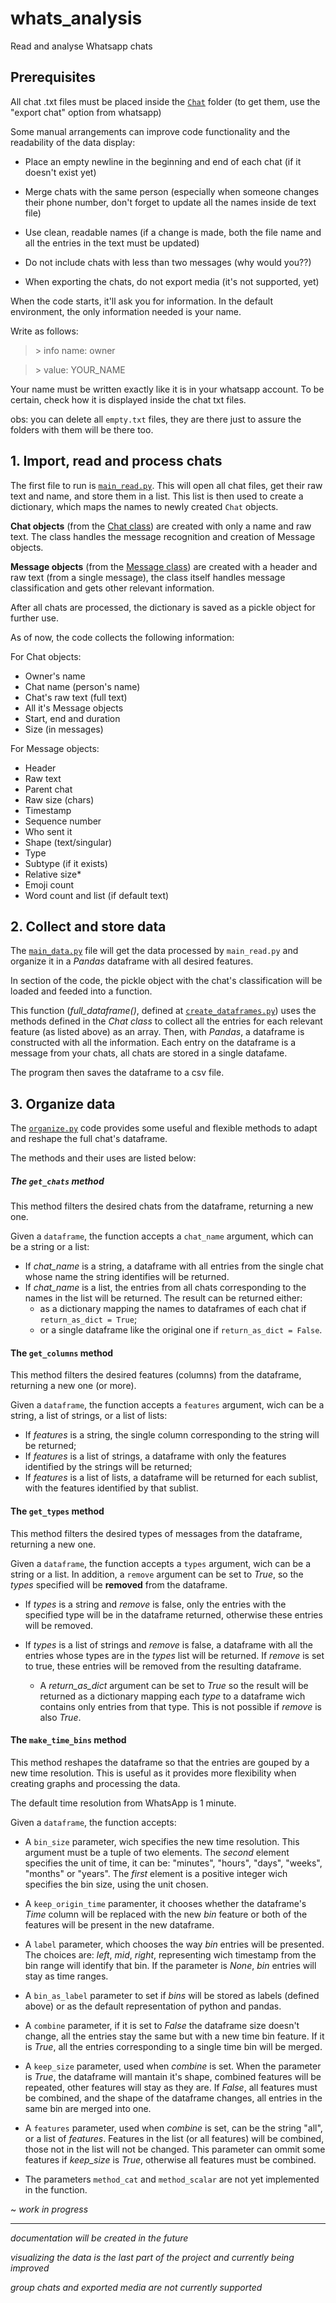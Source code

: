 # whats_analysis
Read and analyse Whatsapp chats

## Prerequisites

All chat .txt files must be placed inside the [`Chat`](./Chats/ "Chat folder") folder (to get them, use the "export chat" option from whatsapp)

Some manual arrangements can improve code functionality and the readability of the data display:
- Place an empty newline in the beginning and end of each chat (if it doesn't exist yet)
- Merge chats with the same person (especially when someone changes their phone number, don't forget to update all the names inside de text file)
- Use clean, readable names (if a change is made, both the file name and all the entries in the text must be updated)

- Do not include chats with less than two messages (why would you??)
- When exporting the chats, do not export media (it's not supported, yet)

When the code starts, it'll ask you for information. In the default environment, the only information needed is your name.

Write as follows:
>\> info name: owner

>\> value: YOUR_NAME

Your name must be written exactly like it is in your whatsapp account. To be certain, check how it is displayed inside the chat txt files.

obs: you can delete all `empty.txt` files, they are there just to assure the folders with them will be there too.

## 1. Import, read and process chats

The first file to run is [`main_read.py`][mr].
This will open all chat files, get their raw text and name, and store them in a list.
This list is then used to create a dictionary, which maps the names to newly created `Chat` objects.

**Chat objects** (from the [Chat class][chat]) are created with only a name and raw text. The class handles the message recognition and creation of Message objects.

**Message objects** (from the [Message class][msg]) are created with a header and raw text (from a single message), the class itself handles message classification and gets other relevant information.

After all chats are processed, the dictionary is saved as a pickle object for further use.

As of now, the code collects the following information:

  For Chat objects:
  - Owner's name
  - Chat name (person's name)
  - Chat's raw text (full text)
  - All it's Message objects
  - Start, end and duration
  - Size (in messages)
  
  For Message objects:
  - Header
  - Raw text
  - Parent chat
  - Raw size (chars)
  - Timestamp
  - Sequence number
  - Who sent it
  - Shape (text/singular)
  - Type
  - Subtype (if it exists)
  - Relative size*
  - Emoji count
  - Word count and list (if default text)
  

## 2. Collect and store data

The [`main_data.py`][md] file will get the data processed by `main_read.py` and organize it in a _Pandas_ dataframe with all desired features.

In section of the code, the pickle object with the chat's classification will be loaded and feeded into a function.

This function (_full_dataframe()_, defined at [`create_dataframes.py`][cdf]) uses the methods defined in the _Chat class_ to collect all the entries for each relevant feature (as listed above) as an array. Then, with _Pandas_, a dataframe is constructed with all the information. Each entry on the dataframe is a message from your chats, all chats are stored in a single datafame.

The program then saves the dataframe to a csv file.


## 3. Organize data

The [`organize.py`][org] code provides some useful and flexible methods to adapt and reshape the full chat's dataframe.

The methods and their uses are listed below:

##### The `get_chats` method

This method filters the desired chats from the dataframe, returning a new one.

Given a `dataframe`, the function accepts a `chat_name` argument, which can be a string or a list:
+ If *chat_name* is a string, a dataframe with all entries from the single chat whose name the string identifies will be returned.
+ If *chat_name* is a list, the entries from all chats corresponding to the names in the list will be returned. The result can be returned either:
  - as a dictionary mapping the names to dataframes of each chat if `return_as_dict = True`;
  - or a single dataframe like the original one if `return_as_dict = False`.

#### The `get_columns` method

This method filters the desired features (columns) from the dataframe, returning a new one (or more).

Given a `dataframe`, the function accepts a `features` argument, wich can be a string, a list of strings, or a list of lists:
+ If _features_ is a string, the single column corresponding to the string will be returned;
+ If _features_ is a list of strings, a dataframe with only the features identified by the strings will be returned;
+ If _features_ is a list of lists, a dataframe will be returned for each sublist, with the features identified by that sublist.

#### The `get_types` method

This method filters the desired types of messages from the dataframe, returning a new one.

Given a `dataframe`, the function accepts a `types` argument, wich can be a string or a list. In addition, a `remove` argument can be set to _True_, so the _types_ specified will be __removed__ from the dataframe.

+ If _types_ is a string and _remove_ is false, only the entries with the specified type will be in the dataframe returned, otherwise these entries will be removed.

+ If _types_ is a list of strings and _remove_ is false, a dataframe with all the entries whose types are in the _types_ list will be returned. If _remove_ is set to true, these entries will be removed from the resulting dataframe.
  - A *return_as_dict* argument can be set to _True_ so the result will be returned as a dictionary mapping each _type_ to a dataframe wich contains only entries from that type. This is not possible if _remove_ is also _True_.
  
#### The `make_time_bins` method

This method reshapes the dataframe so that the entries are gouped by a new time resolution. This is useful as it provides more flexibility when creating graphs and processing the data.

The default time resolution from WhatsApp is 1 minute.

Given a `dataframe`, the function accepts:

+ A `bin_size` parameter, wich specifies the new time resolution. This argument must be a tuple of two elements. The _second_ element specifies the unit of time, it can be: "minutes", "hours", "days", "weeks", "months" or "years". The _first_ element is a positive integer wich specifies the bin size, using the unit chosen.

+ A `keep_origin_time` paramenter, it chooses whether the dataframe's _Time_ column will be replaced with the new _bin_ feature or both of the features will be present in the new dataframe.

+ A `label` parameter, which chooses the way _bin_ entries will be presented. The choices are: _left_, _mid_, _right_, representing wich timestamp from the bin range will identify that bin. If the parameter is _None_, _bin_ entries will stay as time ranges.

+ A `bin_as_label` parameter to set if _bins_ will be stored as labels (defined above) or as the default representation of python and pandas.

+ A `combine` parameter, if it is set to _False_ the dataframe size doesn't change, all the entries stay the same but with a new time bin feature. If it is _True_, all the entries corresponding to a single time bin will be merged.

+ A `keep_size` parameter, used when _combine_ is set. When the parameter is _True_, the dataframe will mantain it's shape, combined features will be repeated, other features will stay as they are. If _False_, all features must be combined, and the shape of the dataframe changes, all entries in the same bin are merged into one.

+ A `features` parameter, used when _combine_ is set, can be the string "all", or a list of _features_. Features in the list (or all features) will be combined, those not in the list will not be changed. This parameter can ommit some features if *keep_size* is _True_, otherwise all features must be combined.

+ The parameters `method_cat` and `method_scalar` are not yet implemented in the function.


~ _work in progress_



______________________________________________________________________________

_documentation will be created in the future_

_visualizing the data is the last part of the project and currently being improved_

*group chats and exported media are not currently supported*

[//]: # (References go here)

[mr]: ./main_read.py (main_read.py file)
[md]: ./main_data.py (main_data.py file)
[chat]: ./chat.py (Chat class definition)
[msg]: ./message.py (Message class definition)
[org]: ./organize.py (organize.py file)
[cdf]: ./create_dataframes.py (full_dataframe method definition)
